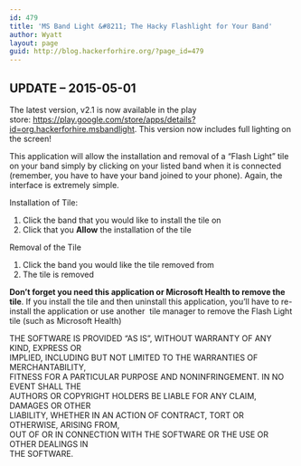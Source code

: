```yaml
---
id: 479
title: 'MS Band Light &#8211; The Hacky Flashlight for Your Band'
author: Wyatt
layout: page
guid: http://blog.hackerforhire.org/?page_id=479
---
```

## UPDATE &#8211; 2015-05-01

The latest version, v2.1 is now available in the play store: <https://play.google.com/store/apps/details?id=org.hackerforhire.msbandlight>. This version now includes full lighting on the screen!

This application will allow the installation and removal of a &#8220;Flash Light&#8221; tile on your band simply by clicking on your listed band when it is connected (remember, you have to have your band joined to your phone). Again, the interface is extremely simple.

Installation of Tile:

  1. Click the band that you would like to install the tile on
  2. Click that you **Allow** the installation of the tile

Removal of the Tile

  1. Click the band you would like the tile removed from
  2. The tile is removed

**Don&#8217;t forget you need this application or Microsoft Health to remove the tile**. If you install the tile and then uninstall this application, you&#8217;ll have to re-install the application or use another  tile manager to remove the Flash Light tile (such as Microsoft Health)

THE SOFTWARE IS PROVIDED &#8220;AS IS&#8221;, WITHOUT WARRANTY OF ANY KIND, EXPRESS OR  
IMPLIED, INCLUDING BUT NOT LIMITED TO THE WARRANTIES OF MERCHANTABILITY,  
FITNESS FOR A PARTICULAR PURPOSE AND NONINFRINGEMENT. IN NO EVENT SHALL THE  
AUTHORS OR COPYRIGHT HOLDERS BE LIABLE FOR ANY CLAIM, DAMAGES OR OTHER  
LIABILITY, WHETHER IN AN ACTION OF CONTRACT, TORT OR OTHERWISE, ARISING FROM,  
OUT OF OR IN CONNECTION WITH THE SOFTWARE OR THE USE OR OTHER DEALINGS IN  
THE SOFTWARE.